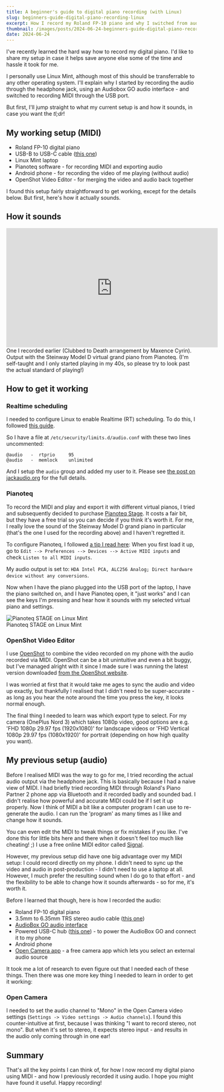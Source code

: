 ```yaml
---
title: A beginner's guide to digital piano recording (with Linux)
slug: beginners-guide-digital-piano-recording-linux
excerpt: How I record my Roland FP-10 piano and why I switched from audio to MIDI
thumbnail: /images/posts/2024-06-24-beginners-guide-digital-piano-recording-linux/thumb.jpg
date: 2024-06-24
---
```


I've recently learned the hard way how to record my digital piano. I'd like to share my setup in case it helps save anyone else some of the time and hassle it took for me.

I personally use Linux Mint, although most of this should be transferrable to any other operating system. I'll explain why I started by recording the audio through the headphone jack, using an Audiobox GO audio interface - and switched to recording MIDI through the USB port.

But first, I'll jump straight to what my current setup is and how it sounds, in case you want the _tl;dr_!

## My working setup (MIDI)

- Roland FP-10 digital piano
- USB-B to USB-C cable ([this one](https://www.amazon.co.uk/dp/B0769LM3BY))
- Linux Mint laptop
- Pianoteq software - for recording MIDI and exporting audio
- Android phone - for recording the video of me playing (without audio)
- OpenShot Video Editor - for merging the video and audio back together

I found this setup fairly straightforward to get working, except for the details below. But first, here's how it actually sounds.

## How it sounds

<iframe width="560" height="315" src="https://www.youtube.com/embed/gDhUNQnO3yc?si=HNLK6hpLDERMWQSn" title="YouTube video player" frameborder="0" allow="accelerometer; autoplay; clipboard-write; encrypted-media; gyroscope; picture-in-picture; web-share" referrerpolicy="strict-origin-when-cross-origin" allowfullscreen></iframe>

<p class="caption" style="margin: 0">One I recorded earlier (Clubbed to Death arrangement by Maxence Cyrin). Output with the Steinway Model D virtual grand piano from Pianoteq. (I'm self-taught and I only started playing in my 40s, so please try to look past the actual standard of playing!)</p>

## How to get it working

### Realtime scheduling

I needed to configure Linux to enable Realtime (RT) scheduling. To do this, I followed [this guide](https://jackaudio.org/faq/linux_rt_config.html).

So I have a file at `/etc/security/limits.d/audio.conf` with these two lines uncommented:

```
@audio   -  rtprio     95
@audio   -  memlock    unlimited
```

And I setup the `audio` group and added my user to it. Please see [the post on jackaudio.org](https://jackaudio.org/faq/linux_rt_config.html) for the full details.

### Pianoteq

To record the MIDI and play and export it with different virtual pianos, I tried and subsequently decided to purchase [Pianoteq Stage](https://www.modartt.com/pianoteq_stage). It costs a fair bit, but they have a free trial so you can decide if you think it's worth it. For me, I really love the sound of the Steinway Model D grand piano in particular (that's the one I used for the recording above) and I haven't regretted it.

To configure Pianoteq, I followed [a tip I read here](https://forum.pianoworld.com/ubbthreads.php/topics/3162235/re-roland-fp-10-usb-to-windows-10-direct-connection-and-midi.html): When you first load it up, go to `Edit --> Preferences --> Devices --> Active MIDI inputs` and check `Listen to all MIDI inputs`.

My audio output is set to: `HDA Intel PCA, ALC256 Analog; Direct hardware device without any conversions`.

Now when I have the piano plugged into the USB port of the laptop, I have the piano switched on, and I have Pianoteq open, it "just works" and I can see the keys I'm pressing and hear how it sounds with my selected virtual piano and settings.

<img src="/images/posts/2024-06-24-beginners-guide-digital-piano-recording-linux/pianoteq.jpg" alt="Pianoteq STAGE on Linux Mint"/>

<p class="caption" style="margin: 0">Pianoteq STAGE on Linux Mint</p>

### OpenShot Video Editor

I use [OpenShot](https://www.openshot.org/) to combine the video recorded on my phone with the audio recorded via MIDI. OpenShot can be a bit unintuitive and even a bit buggy, but I've managed alright with it since I made sure I was running the latest version downloaded [from the OpenShot website](https://www.openshot.org/download/).

I was worried at first that it would take me ages to sync the audio and video up exactly, but thankfully I realised that I didn't need to be super-accurate - as long as you hear the note around the time you press the key, it looks normal enough.

The final thing I needed to learn was which export type to select. For my camera (OnePlus Nord 3) which takes 1080p video, good options are e.g. 'FHD 1080p 29.97 fps (1920x1080)' for landscape videos or 'FHD Vertical 1080p 29.97 fps (1080x1920)' for portrait (depending on how high quality you want).

## My previous setup (audio)

Before I realised MIDI was the way to go for me, I tried recording the actual audio output via the headphone jack. This is basically because I had a naive view of MIDI. I had briefly tried recording MIDI through Roland's Piano Partner 2 phone app via Bluetooth and it recorded badly and sounded bad. I didn't realise how powerful and accurate MIDI could be if I set it up properly. Now I think of MIDI a bit like a computer program I can use to re-generate the audio. I can run the 'program' as many times as I like and change how it sounds.

You can even edit the MIDI to tweak things or fix mistakes if you like. I've done this for little bits here and there when it doesn't feel too much like cheating! ;\) I use a free online MIDI editor called [Signal](https://signalmidi.app/).

However, my previous setup did have one big advantage over my MIDI setup: I could record directly on my phone. I didn't need to sync up the video and audio in post-production - I didn't need to use a laptop at all. However, I much prefer the resulting sound when I do go to that effort - and the flexibility to be able to change how it sounds afterwards - so for me, it's worth it.

Before I learned that though, here is how I recorded the audio:

- Roland FP-10 digital piano
- 3.5mm to 6.35mm TRS stereo audio cable ([this one](https://www.amazon.co.uk/dp/B08LCZSZQJ))
- [AudioBox GO audio interface](https://www.presonus.com/en/interfaces/usb-audio-interfaces/audiobox-series/2777700106.html)
- Powered USB-C hub ([this one](https://www.amazon.co.uk/dp/B0CT4ZP72M)) - to power the AudioBox GO and connect it to my phone
- Android phone
- [Open Camera app](https://play.google.com/store/apps/details?id=net.sourceforge.opencamera&hl=en_GB) - a free camera app which lets you select an external audio source

It took me a lot of research to even figure out that I needed each of these things. Then there was one more key thing I needed to learn in order to get it working:

### Open Camera

I needed to set the audio channel to "Mono" in the Open Camera video settings (`Settings -> Video settings -> Audio channels`). I found this counter-intuitive at first, because I was thinking "I want to record stereo, not mono". But when it's set to stereo, it expects stereo input - and results in the audio only coming through in one ear!

## Summary

That's all the key points I can think of, for how I now record my digital piano using MIDI - and how I previously recorded it using audio. I hope you might have found it useful. Happy recording!
